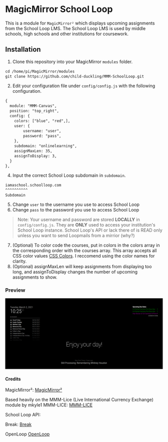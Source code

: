 # MagicMirror School Loop
This is a module for `MagicMirror²` which displays upcoming assignments from the School Loop LMS. The School Loop LMS is used by middle schools, high schools and other institutions for coursework.

## Installation
1.  Clone this repository into your MagicMirror `modules` folder.
```
cd /home/pi/MagicMirror/modules
git clone https://github.com/child-duckling/MMM-SchoolLoop.git
```
2.  Edit your configuration file under `config/config.js` with the following configuration.
```
{
  module: "MMM-Canvas",
  position: "top_right",
  config: {
    colors: ["blue", "red",],
    user: {
        username: "user",
        password: "pass",
    },
    subdomain: "onlinelearning",
    assignMaxLen: 35,
    assignToDisplay: 3,
  }
},
```
4. Input the correct School Loop subdomain in `subdomain`. 
```
iamaschool.schoolloop.com
^^^^^^^^^^
Subdomain
```
5. Change `user` to the username you use to access School Loop
6. Change `pass` to the password you use to access School Loop
> Note: Your username and password are stored **LOCALLY** in `config/config.js`. They are **ONLY** used to access your institution's School Loop instance. School Loop's API or lack there of is READ only unless you want to send Loopmails from a mirrior (why?) 


7. (Optional) To color code the courses, put in colors in the colors array in the corresponding order with the courses array. This array accepts all CSS color values [CSS Colors](https://www.w3schools.com/colors/default.asp). I reccomend using the color names for clarity.
8. (Optional) assignMaxLen will keep assignments from displaying too long, and assignToDisplay changes the number of upcoming assignments to show.
### Preview
![Screenshot](screenshot.png)



#### Credits

MagicMirror²:   [MagicMirror²](https://github.com/MichMich/MagicMirror)   


Based heavily on the MMM-Lice (Live International Currency Exchange) module by mkyle1
MMM-LICE:    [MMM-LICE](https://github.com/mykle1/MMM-LICE)

School Loop API:


Break:  [Break](https://github.com/saagarjha/break)


OpenLoop [OpenLoop](https://schoolloop.com/pf4/cms2/view_page?d=x&group_id=1516954809004&vdid=i7fcm1t7v9bh4)
